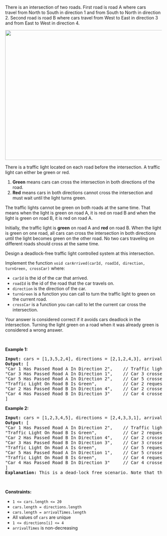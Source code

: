 <p>There is an intersection of two roads. First road is road A where cars travel&nbsp;from North to South in direction 1 and from South to North in direction 2. Second road is road B where cars travel from West to East in direction 3 and from East to West in direction 4.</p>

<p><img alt="" src="https://assets.leetcode.com/uploads/2019/11/11/exp.png" style="width: 600px; height: 417px;" /></p>

<p>There is a traffic light&nbsp;located on each road before the intersection. A traffic light&nbsp;can&nbsp;either be green or red.</p>

<ol>
	<li><strong>Green</strong> means&nbsp;cars can cross the intersection&nbsp;in both directions of the road.</li>
	<li><strong>Red</strong> means cars in both directions cannot cross the intersection and must wait until the light turns green.</li>
</ol>

<p>The traffic lights cannot be green on both roads at the same time. That means when the light is green on road A, it is red on&nbsp;road B and when the light is green on road B, it is red on&nbsp;road A.</p>

<p>Initially, the traffic light is <strong>green</strong> on road A and <strong>red</strong>&nbsp;on road B. When the light is green on one road, all cars can cross the intersection in both directions until the light becomes green on the other road.&nbsp;No two cars traveling on different roads should cross at the same time.</p>

<p>Design a deadlock-free&nbsp;traffic light controlled system at this intersection.</p>

<p>Implement the function&nbsp;<code>void carArrived(carId, roadId, direction, turnGreen, crossCar)</code> where:</p>

<ul>
	<li><code>carId</code>&nbsp;is the id of the car that arrived.</li>
	<li><code>roadId</code>&nbsp;is the id of the road that the car travels&nbsp;on.</li>
	<li><code>direction</code>&nbsp;is the direction of the car.</li>
	<li><code>turnGreen</code>&nbsp;is a function you can call to turn the traffic light to green on the current road.</li>
	<li><code>crossCar</code>&nbsp;is a function you can call to let the current car cross the intersection.</li>
</ul>

<p>Your answer is considered correct if it avoids cars deadlock in the intersection.&nbsp;Turning the light green on a road when it was already green is considered a&nbsp;wrong answer.</p>

<p>&nbsp;</p>
<p><strong class="example">Example 1:</strong></p>

<pre>
<strong>Input:</strong> cars = [1,3,5,2,4], directions = [2,1,2,4,3], arrivalTimes = [10,20,30,40,50]
<strong>Output:</strong> [
&quot;Car 1 Has Passed Road A In Direction 2&quot;,    // Traffic light on road A is green, car 1 can cross the intersection.
&quot;Car 3 Has Passed Road A In Direction 1&quot;,    // Car 3 crosses the intersection as the light is still green.
&quot;Car 5 Has Passed Road A In Direction 2&quot;,    // Car 5 crosses the intersection as the light is still green.
&quot;Traffic Light On Road B Is Green&quot;,          // Car 2 requests green light for road B.
&quot;Car 2 Has Passed Road B In Direction 4&quot;,    // Car 2 crosses as the light is green on road B now.
&quot;Car 4 Has Passed Road B In Direction 3&quot;     // Car 4 crosses the intersection as the light is still green.
]
</pre>

<p><strong class="example">Example 2:</strong></p>

<pre>
<strong>Input:</strong> cars = [1,2,3,4,5], directions = [2,4,3,3,1], arrivalTimes = [10,20,30,40,40]
<strong>Output:</strong> [
&quot;Car 1 Has Passed Road A In Direction 2&quot;,    // Traffic light on road A is green, car 1 can cross the intersection.
&quot;Traffic Light On Road B Is Green&quot;,          // Car 2 requests green light for road B.
&quot;Car 2 Has Passed Road B In Direction 4&quot;,    // Car 2 crosses as the light is green on road B now.
&quot;Car 3 Has Passed Road B In Direction 3&quot;,    // Car 3 crosses as the light is green on road B now.
&quot;Traffic Light On Road A Is Green&quot;,          // Car 5 requests green light for road A.
&quot;Car 5 Has Passed Road A In Direction 1&quot;,    // Car 5 crosses as the light is green on road A now.
&quot;Traffic Light On Road B Is Green&quot;,          // Car 4 requests green light for road B. Car 4 blocked until car 5 crosses and then traffic light is green on road B.
&quot;Car 4 Has Passed Road B In Direction 3&quot;     // Car 4 crosses as the light is green on road B now.
]
<strong>Explanation:</strong> This is a dead-lock free scenario. Note that the scenario when car 4 crosses before turning light into green on road A and allowing car 5 to pass is also <strong>correct</strong> and <strong>Accepted</strong> scenario.
</pre>

<p>&nbsp;</p>
<p><strong>Constraints:</strong></p>

<ul>
	<li><code>1 &lt;= cars.length &lt;= 20</code></li>
	<li><code>cars.length = directions.length</code></li>
	<li><code>cars.length = arrivalTimes.length</code></li>
	<li>All values of <code>cars</code> are unique</li>
	<li><code>1 &lt;= directions[i] &lt;= 4</code></li>
	<li><code>arrivalTimes</code> is non-decreasing</li>
</ul>
